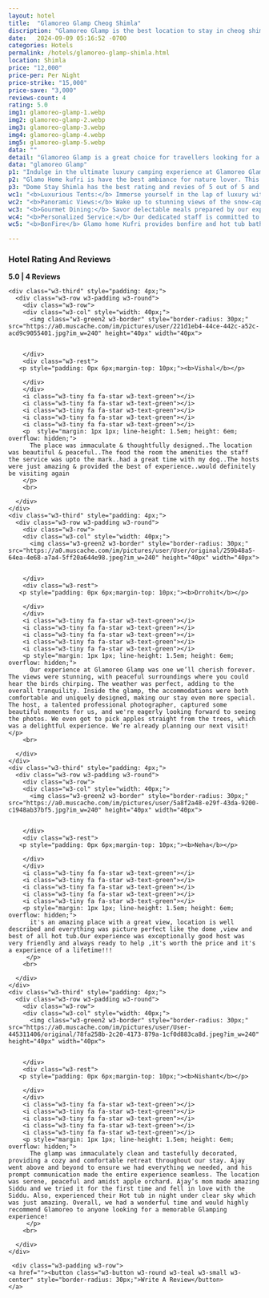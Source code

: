 ```yaml
---
layout: hotel
title:  "Glamoreo Glamp Cheog Shimla"
discription: "Glamoreo Glamp is the best location to stay in cheog shimla best picked Glamp by touist Hill travels For best experiance"
date:   2024-09-09 05:16:52 -0700
categories: Hotels
permalink: /hotels/glamoreo-glamp-shimla.html
location: Shimla
price: "12,000"
price-per: Per Night 
price-strike: "15,000"
price-save: "3,000"
reviews-count: 4
rating: 5.0
img1: glamoreo-glamp-1.webp
img2: glamoreo-glamp-2.webp
img3: glamoreo-glamp-3.webp
img4: glamoreo-glamp-4.webp
img5: glamoreo-glamp-5.webp
data: ""
detail: "Glamoreo Glamp is a great choice for travellers looking for a star hotel in Kufri. This Hotel stands out as one of the highly recommended hotel in Kufri. Hotel is rated out of 5, which is considered as very good."
data: "glamoreo Glamp"
p1: "Indulge in the ultimate luxury camping experience at Glamoreo Glamp Cheog, Shimla. Nestled amidst the breathtaking Himalayan landscapes, our luxurious tents offer a perfect blend of comfort, style, and adventure."
p2: "Glamo Home kufri is have the best ambiance for nature lover. This glamp is sorunded with apple farm and have nice mauntain view outside. This Dome Stay offer the best price with good service." 
p3: "Dome Stay Shimla has the best rating and revies of 5 out of 5 and highly recomended for nature and premium service lovers. To experiance the luxery and the premiumness of dome stay kufri Book your stay tody with tourist hill at best lowest price."
wc1: "<b>Luxurious Tents:</b> Immerse yourself in the lap of luxury with our spacious and elegantly furnished tents."
wc2: "<b>Panoramic Views:</b> Wake up to stunning views of the snow-capped mountains and lush valleys."
wc3: "<b>Gourmet Dining:</b> Savor delectable meals prepared by our expert chefs, using fresh, local ingredients."
wc4: "<b>Personalized Service:</b> Our dedicated staff is committed to providing you with exceptional service."
wc5: "<b>BonFire</b> Glamo home Kufri provides bonfire and hot tub bath best experiance available."

---
```

 
  











<!-- Content -->
<div class="w3-row w3-content">
  

   <div class="w3-padding w3-row">
    <h3 class="w3-large"><strong>
      Hotel Rating And Reviews
        </strong></h3>
        <p><b class="w3-xlarge w3-text-gray"><i class="fa fa-star"></i> 5.0 | 4 Reviews </b> 
          </p>

</div>

    <div class="w3-third" style="padding: 4px;">
      <div class="w3-row w3-padding w3-round">
        <div class="w3-row">
        <div class="w3-col" style="width: 40px;">
          <img class="w3-green2 w3-border" style="border-radius: 30px;" src="https://a0.muscache.com/im/pictures/user/221d1eb4-44ce-442c-a52c-acd9c9055401.jpg?im_w=240" height="40px" width="40px">
        

        </div>
        <div class="w3-rest">
       <p style="padding: 0px 6px;margin-top: 10px;"><b>Vishal</b></p>

        </div>
        </div>
        <i class="w3-tiny fa fa-star w3-text-green"></i>
        <i class="w3-tiny fa fa-star w3-text-green"></i>
        <i class="w3-tiny fa fa-star w3-text-green"></i>
        <i class="w3-tiny fa fa-star w3-text-green"></i>
        <i class="w3-tiny fa fa-star w3-text-green"></i>
        <p  style="margin: 1px 1px; line-height: 1.5em; height: 6em; overflow: hidden;">
          The place was immaculate & thoughtfully designed..The location was beautiful & peaceful..The food the room the amenities the staff the service was upto the mark..had a great time with my dog..The hosts were just amazing & provided the best of experience..would definitely be visiting again
        </p>
        <br>

      </div>
    </div>
    <div class="w3-third" style="padding: 4px;">
      <div class="w3-row w3-padding w3-round">
        <div class="w3-row">
        <div class="w3-col" style="width: 40px;">
          <img class="w3-green2 w3-border" style="border-radius: 30px;" src="https://a0.muscache.com/im/pictures/user/User/original/259b48a5-64ea-4e68-a7a4-5ff20a644e98.jpeg?im_w=240" height="40px" width="40px">
        

        </div>
        <div class="w3-rest">
       <p style="padding: 0px 6px;margin-top: 10px;"><b>Drrohit</b></p>

        </div>
        </div>
        <i class="w3-tiny fa fa-star w3-text-green"></i>
        <i class="w3-tiny fa fa-star w3-text-green"></i>
        <i class="w3-tiny fa fa-star w3-text-green"></i>
        <i class="w3-tiny fa fa-star w3-text-green"></i>
        <i class="w3-tiny fa fa-star w3-text-green"></i>
        <p style="margin: 1px 1px; line-height: 1.5em; height: 6em; overflow: hidden;">
          Our experience at Glamoreo Glamp was one we’ll cherish forever. The views were stunning, with peaceful surroundings where you could hear the birds chirping. The weather was perfect, adding to the overall tranquility. Inside the glamp, the accommodations were both comfortable and uniquely designed, making our stay even more special. The host, a talented professional photographer, captured some beautiful moments for us, and we're eagerly looking forward to seeing the photos. We even got to pick apples straight from the trees, which was a delightful experience. We’re already planning our next visit!     </p>
        <br>

      </div>
    </div>
    <div class="w3-third" style="padding: 4px;">
      <div class="w3-row w3-padding w3-round">
        <div class="w3-row">
        <div class="w3-col" style="width: 40px;">
          <img class="w3-green2 w3-border" style="border-radius: 30px;" src="https://a0.muscache.com/im/pictures/user/5a8f2a48-e29f-43da-9200-c1948ab37bf5.jpg?im_w=240" height="40px" width="40px">
        

        </div>
        <div class="w3-rest">
       <p style="padding: 0px 6px;margin-top: 10px;"><b>Neha</b></p>

        </div>
        </div>
        <i class="w3-tiny fa fa-star w3-text-green"></i>
        <i class="w3-tiny fa fa-star w3-text-green"></i>
        <i class="w3-tiny fa fa-star w3-text-green"></i>
        <i class="w3-tiny fa fa-star w3-text-green"></i>
        <i class="w3-tiny fa fa-star w3-text-green"></i>
        <p style="margin: 1px 1px; line-height: 1.5em; height: 6em; overflow: hidden;">
          it's an amazing place with a great view, location is well described and everything was picture perfect like the dome ,view and best of all hot tub.Our experience was exceptionally good host was very friendly and always ready to help ,it's worth the price and it's a experience of a lifetime!!!
         </p>
        <br>

      </div>
    </div>
    <div class="w3-third" style="padding: 4px;">
      <div class="w3-row w3-padding w3-round">
        <div class="w3-row">
        <div class="w3-col" style="width: 40px;">
          <img class="w3-green2 w3-border" style="border-radius: 30px;" src="https://a0.muscache.com/im/pictures/user/User-445311406/original/78fa258b-2c20-4173-879a-1cf0d883ca8d.jpeg?im_w=240" height="40px" width="40px">
        

        </div>
        <div class="w3-rest">
       <p style="padding: 0px 6px;margin-top: 10px;"><b>Nishant</b></p>

        </div>
        </div>
        <i class="w3-tiny fa fa-star w3-text-green"></i>
        <i class="w3-tiny fa fa-star w3-text-green"></i>
        <i class="w3-tiny fa fa-star w3-text-green"></i>
        <i class="w3-tiny fa fa-star w3-text-green"></i>
        <i class="w3-tiny fa fa-star w3-text-green"></i>
        <p style="margin: 1px 1px; line-height: 1.5em; height: 6em; overflow: hidden;">
          The glamp was immaculately clean and tastefully decorated, providing a cozy and comfortable retreat throughout our stay. Ajay went above and beyond to ensure we had everything we needed, and his prompt communication made the entire experience seamless. The location was serene, peaceful and amidst apple orchard. Ajay’s mom made amazing Siddu and we tried it for the first time and fell in love with the Siddu. Also, experienced their Hot tub in night under clear sky which was just amazing. Overall, we had a wonderful time and would highly recommend Glamoreo to anyone looking for a memorable Glamping experience!
         </p>
        <br>

      </div>
    </div>

     <div class="w3-padding w3-row">
    <a href=""><button class="w3-button w3-round w3-teal w3-small w3-center" style="border-radius: 30px;">Write A Review</button>
    </a>
  </div>

  </div>
